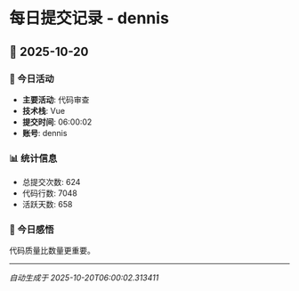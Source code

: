 # 每日提交记录 - dennis

## 📅 2025-10-20

### 🎯 今日活动
- **主要活动**: 代码审查
- **技术栈**: Vue
- **提交时间**: 06:00:02
- **账号**: dennis

### 📊 统计信息
- 总提交次数: 624
- 代码行数: 7048
- 活跃天数: 658

### 💭 今日感悟
代码质量比数量更重要。

---
*自动生成于 2025-10-20T06:00:02.313411*
